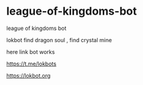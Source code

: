 # league-of-kingdoms-bot
league of kingdoms bot

lokbot find dragon soul , find crystal mine

here link bot works 

https://t.me/lokbots

https://lokbot.org
